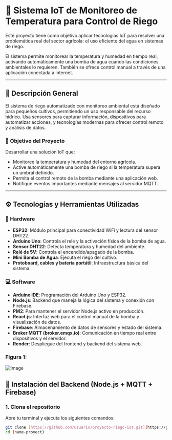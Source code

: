 # 🌱 Sistema IoT de Monitoreo de Temperatura para Control de Riego

Este proyecto tiene como objetivo aplicar tecnologías IoT para resolver una problemática real del sector agrícola: el uso eficiente del agua en sistemas de riego. 

El sistema permite monitorear la temperatura y humedad en tiempo real, activando automáticamente una bomba de agua cuando las condiciones ambientales lo requieren. También se ofrece control manual a través de una aplicación conectada a internet.

---

## 🚀 Descripción General

El sistema de riego automatizado con monitoreo ambiental está diseñado para pequeños cultivos, permitiendo un uso responsable del recurso hídrico. Usa sensores para capturar información, dispositivos para automatizar acciones, y tecnologías modernas para ofrecer control remoto y análisis de datos.

### 🎯 Objetivo del Proyecto
Desarrollar una solución IoT que:

- Monitoree la temperatura y humedad del entorno agrícola.
- Active automáticamente una bomba de riego si la temperatura supera un umbral definido.
- Permita el control remoto de la bomba mediante una aplicación web.
- Notifique eventos importantes mediante mensajes al servidor MQTT.

---

## ⚙️ Tecnologías y Herramientas Utilizadas

### 🔌 Hardware

- **ESP32**: Módulo principal para conectividad WiFi y lectura del sensor DHT22.
- **Arduino Uno**: Controla el relé y la activación física de la bomba de agua.
- **Sensor DHT22**: Detecta temperatura y humedad del ambiente.
- **Relé de 5V**: Controla el encendido/apagado de la bomba.
- **Mini Bomba de Agua**: Ejecuta el riego del cultivo.
- **Protoboard, cables y batería portátil**: Infraestructura básica del sistema.

### 💻 Software

- **Arduino IDE**: Programación del Arduino Uno y ESP32.
- **Node.js**: Backend que maneja la lógica del sistema y conexión con Firebase.
- **PM2**: Para mantener el servidor Node.js activo en producción.
- **React.js**: Interfaz web para el control manual de la bomba y visualización de datos.
- **Firebase**: Almacenamiento de datos de sensores y estado del sistema.
- **Broker MQTT (broker.emqx.io)**: Comunicación en tiempo real entre dispositivos y el servidor.
- **Render**: Despliegue del frontend y backend del sistema web.

### Figura 1:
![Image](https://github.com/user-attachments/assets/69bc890b-7c9d-4081-85ca-8fc044ed4fde)

## 🔧 Instalación del Backend (Node.js + MQTT + Firebase)

### 1. Clona el repositorio

Abre tu terminal y ejecuta los siguientes comandos:

```bash
git clone [https://github.com/usuario/proyecto-riego-iot.git](https://github.com/yefringeovany/finish-proyect-telecomunicaciones.git)
cd (name-proyect)








